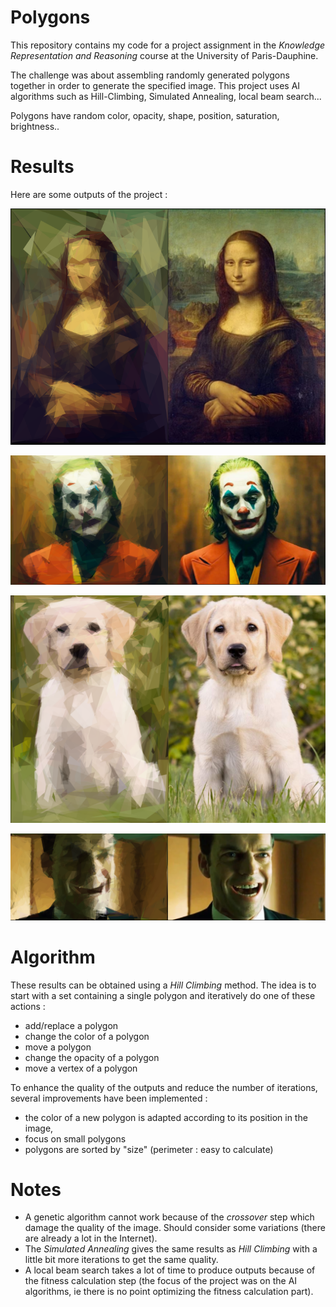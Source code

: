 # Polygons 

This repository contains my code for a project assignment in the *Knowledge Representation and Reasoning* course at the University of Paris-Dauphine.

The challenge was about assembling randomly generated polygons together 
in order to generate the specified image. This project uses AI algorithms 
such as Hill-Climbing, Simulated Annealing, local beam search...

Polygons have random color, opacity, shape, position, saturation, brightness..

# Results

Here are some outputs of the project :

![Mona Lisa](./src/main/resources/results/hill_climbing_300p_monaLisa200_f031_i70000.png "Mona Lisa")

![Joker](./src/main/resources/results/hill_climbing_500p_joker_f017_i60000.png "The Joker")

![Puppy](./src/main/resources/results/hill_climbing_500p_puppy_f014_i60000.png "Puppy")

![Smith](./src/main/resources/results/hill_climbing_500p_smith_f022_i60000.png "Smith")

# Algorithm

These results can be obtained using a *Hill Climbing* method.
The idea is to start with a set containing a single polygon 
and iteratively do one of these actions :
* add/replace a polygon
* change the color of a polygon
* move a polygon
* change the opacity of a polygon
* move a vertex of a polygon

To enhance the quality of the outputs and reduce the number of iterations, 
several improvements have been implemented : 
* the color of a new polygon is adapted according to its position in the image,
* focus on small polygons
* polygons are sorted by "size" (perimeter : easy to calculate)

# Notes

* A genetic algorithm cannot work because of the *crossover* step 
which damage the quality of the image. Should consider some variations (there are already a lot in the Internet).
* The *Simulated Annealing* gives the same results as *Hill Climbing* with a little bit more iterations to get the same quality.
* A local beam search takes a lot of time to produce outputs because of 
the fitness calculation step (the focus of the project was on the AI algorithms, ie there is no point optimizing the fitness calculation part).

